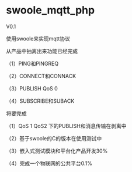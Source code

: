 # swoole_mqtt_php
V0.1

使用swoole来实现mqtt协议

从产品中抽离出来功能已经完成

（1）PING和PINGREQ

（2）CONNECT和CONNACK

（3）PUBLISH QoS 0

（4）SUBSCRIBE和SUBACK

将要完成

（1）QoS 1 QoS2 下的PUBLISH和消息传输在剥离中

（2）基于swoole的C的版本在使用测试中

（3）嵌入式测试模块和平台化产品开发30%

（4）完成一个物联网的公共平台0.1%